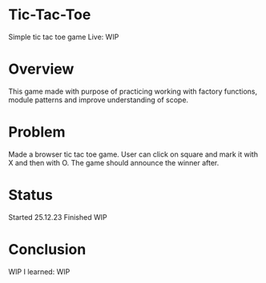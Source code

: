 # Tic-Tac-Toe
Simple tic tac toe game 
Live: WIP
# Overview
This game made with purpose of practicing working with factory functions, module patterns and improve understanding of scope. 
# Problem
Made a browser tic tac toe game. User can click on square and mark it with X and then with O. The game should announce the winner after.
# Status
Started 25.12.23
Finished WIP
# Conclusion
WIP
I learned: 
WIP


